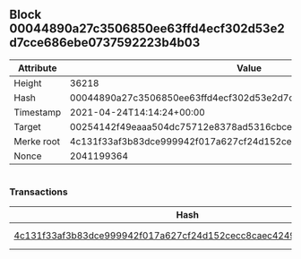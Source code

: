 ## Block 00044890a27c3506850ee63ffd4ecf302d53e2d7cce686ebe0737592223b4b03

Attribute | Value
--- | ---
Height | 36218
Hash | 00044890a27c3506850ee63ffd4ecf302d53e2d7cce686ebe0737592223b4b03
Timestamp | 2021-04-24T14:14:24+00:00
Target | 00254142f49eaaa504dc75712e8378ad5316cbcead634704b3734b6271167cc4
Merke root | 4c131f33af3b83dce999942f017a627cf24d152cecc8caec4249a566bea1a49a
Nonce | 2041199364

```

```

### Transactions

Hash | Amount
--- | ---
[4c131f33af3b83dce999942f017a627cf24d152cecc8caec4249a566bea1a49a](4c131f33af3b83dce999942f017a627cf24d152cecc8caec4249a566bea1a49a.md) | 10.00000000 SKEPTI 
